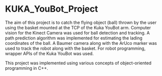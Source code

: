 # KUKA_YouBot_Project

The aim of this project is to catch the flying object (ball) thrown by the user using the basket mounted at the TCP of the Kuka YouBot arm. Computer vision for the Kinect Camera was used for ball detection and tracking. A path prediction algorithm was implemented for estimating the lading coordinates of the ball. A Baumer camera along with the ArUco marker was used to track the robot along with the basket. For robot programming, wrapper APIs of the Kuka YouBot was used.

This project was implemented using various concepts of object-oriented programming in C++.
